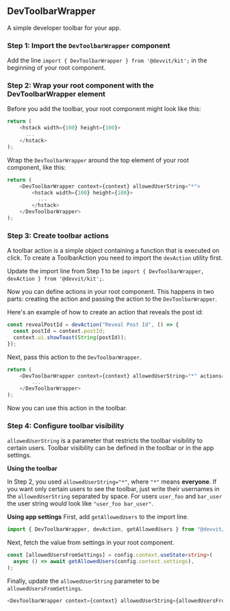 ## DevToolbarWrapper

A simple developer toolbar for your app.

### Step 1: Import the `DevToolbarWrapper` component

Add the line `import { DevToolbarWrapper } from '@devvit/kit';` in the beginning of your root component.

### Step 2: Wrap your root component with the DevToolbarWrapper element

Before you add the toolbar, your root component might look like this:

```typescript jsx
return (
    <hstack width={100} height={100}>
      ...
    </hstack>
);
```

Wrap the `DevToolbarWrapper` around the top element of your root component, like this:

```typescript jsx
return (
    <DevToolbarWrapper context={context} allowedUserString="*">
        <hstack width={100} height={100}>
          ...
        </hstack>
    </DevToolbarWrapper>
);
```

### Step 3: Create toolbar actions

A toolbar action is a simple object containing a function that is executed on click.
To create a ToolbarAction you need to import the `devAction` utility first.

Update the import line from Step 1 to be `import { DevToolbarWrapper, devAction } from '@devvit/kit';`.

Now you can define actions in your root component. This happens in two parts: creating the action and passing the action to the `DevToolbarWrapper`.

Here's an example of how to create an action that reveals the post id:

```typescript
const revealPostId = devAction("Reveal Post Id", () => {
  const postId = context.postId;
  context.ui.showToast(String(postId));
});
```

Next, pass this action to the `DevToolbarWrapper`.

```typescript jsx
return (
    <DevToolbarWrapper context={context} allowedUserString="*" actions={[revealPostId]}>
        ...
    </DevToolbarWrapper>
);
```

Now you can use this action in the toolbar.

### Step 4: Configure toolbar visibility

`allowedUserString` is a parameter that restricts the toolbar visibility to certain users.
Toolbar visibility can be defined in the toolbar or in the app settings.

**Using the toolbar**

In Step 2, you used `allowedUserString="*"`, where `"*"` means **everyone**.
If you want only certain users to see the toolbar, just write their usernames in the `allowedUserString` separated by space. For users `user_foo` and `bar_user` the user string would look like `"user_foo bar_user"`.

**Using app settings**
First, add `getAllowedUsers` to the import line.

```typescript
import { DevToolbarWrapper, devAction, getAllowedUsers } from "@devvit/kit";
```

Next, fetch the value from settings in your root component.

```typescript
const [allowedUsersFromSettings] = config.context.useState<string>(
  async () => await getAllowedUsers(config.context.settings),
);
```

Finally, update the `allowedUserString` parameter to be `allowedUsersFromSettings`.

```typescript jsx
<DevToolbarWrapper context={context} allowedUserString={allowedUsersFromSettings} actions={[revealPostId]}>
```
